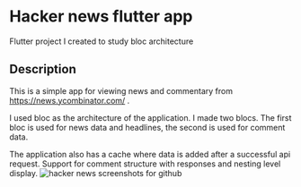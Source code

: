 # Hacker news flutter app
Flutter project I created to study bloc architecture 

## Description

This is a simple app for viewing news and commentary from https://news.ycombinator.com/ .

I used bloc as the architecture of the application. I made two blocs. The first bloc is used for news data and headlines, the second is used for comment data. 

The application also has a cache where data is added after a successful api request. Support for comment structure with responses and nesting level display.
![hacker news screenshots for github](https://user-images.githubusercontent.com/74972418/115273906-ccc34a80-a148-11eb-9cf6-b4e9ae0287a6.png)
